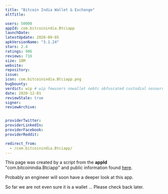 ```yaml
---
title: "Bitcoin India Wallet & Exchange"
altTitle: 

users: 50000
appId: com.bitcoinindia.Btciapp
launchDate: 
latestUpdate: 2020-09-05
apkVersionName: "3.1.24"
stars: 2.4
ratings: 986
reviews: 716
size: 18M
website: 
repository: 
issue: 
icon: com.bitcoinindia.Btciapp.png
bugbounty: 
verdict: wip # wip fewusers nowallet nobtc obfuscated custodial nosource nonverifiable reproducible bounty defunct
date: 2020-12-01
reviewStale: true
signer: 
reviewArchive:


providerTwitter: 
providerLinkedIn: 
providerFacebook: 
providerReddit: 

redirect_from:
  - /com.bitcoinindia.Btciapp/
---
```



This page was created by a script from the **appId** "com.bitcoinindia.Btciapp" and public
information found
[here](https://play.google.com/store/apps/details?id=com.bitcoinindia.Btciapp).

Probably an engineer will soon have a deeper look at this app.

So far we are not even sure it is a wallet ... Please check back later.